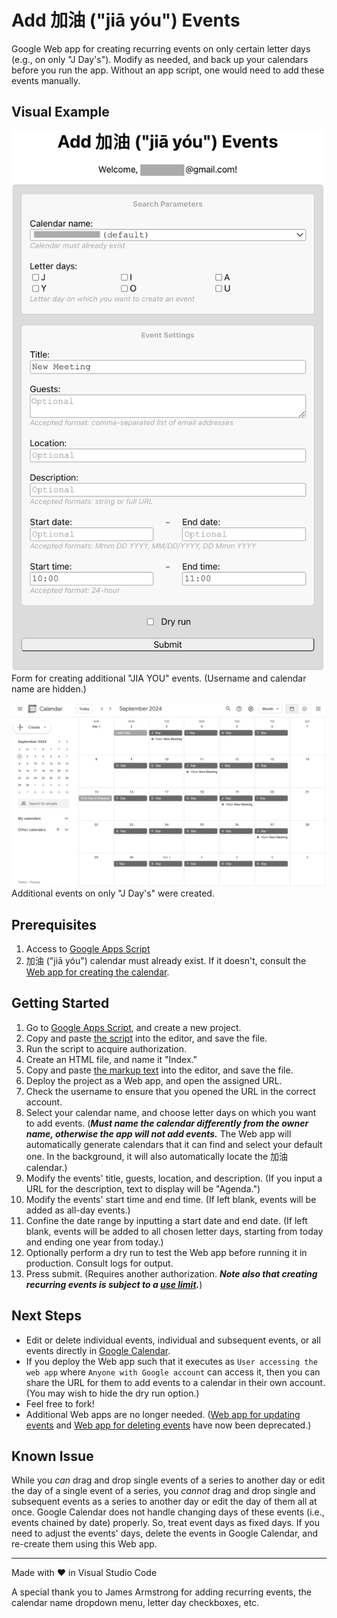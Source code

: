# Add 加油 ("jiā yóu") Events

Google Web app for creating recurring events on only certain letter days (e.g., on only "J Day's"). Modify as needed, and back up your calendars before you run the app. Without an app script, one would need to add these events manually.

## Visual Example

<img src="screenshots/calendarForm.png" alt="screenshot of calendar form" width="500"><br>Form for creating additional "JIA YOU" events. (Username and calendar name are hidden.)

<img src="screenshots/calendar.png" alt="screenshot of calendar" width="800"><br>Additional events on only "J Day's" were created.

## Prerequisites

1. Access to [Google Apps Script](https://script.google.com/)
2. 加油 ("jiā yóu") calendar must already exist. If it doesn't, consult the [Web app for creating the calendar](https://github.com/saegl5/jiayou_create_calendar).

## Getting Started

1. Go to [Google Apps Script](https://script.google.com/), and create a new project.
2. Copy and paste [the script](./Code.gs) into the editor, and save the file.
3. Run the script to acquire authorization.
4. Create an HTML file, and name it "Index."
5. Copy and paste [the markup text](./Index.html) into the editor, and save the file.
6. Deploy the project as a Web app, and open the assigned URL.
7. Check the username to ensure that you opened the URL in the correct account.
8. Select your calendar name, and choose letter days on which you want to add events. (**_Must name the calendar differently from the owner name, otherwise the app will not add events._** The Web app will automatically generate calendars that it can find and select your default one. In the background, it will also automatically locate the 加油 calendar.)
9. Modify the events' title, guests, location, and description. (If you input a URL for the description, text to display will be "Agenda.")
10. Modify the events' start time and end time. (If left blank, events will be added as all-day events.)
11. Confine the date range by inputting a start date and end date. (If left blank, events will be added to all chosen letter days, starting from today and ending one year from today.)
12. Optionally perform a dry run to test the Web app before running it in production. Consult logs for output.
13. Press submit. (Requires another authorization. **_Note also that creating recurring events is subject to a [use limit](https://support.google.com/calendar/answer/37115)._**)

## Next Steps

- Edit or delete individual events, individual and subsequent events, or all events directly in [Google Calendar](https://calendar.google.com/calendar/).
- If you deploy the Web app such that it executes as `User accessing the web app` where `Anyone with Google account` can access it, then you can share the URL for them to add events to a calendar in their own account. (You may wish to hide the dry run option.)
- Feel free to fork!
- Additional Web apps are no longer needed. ([Web app for updating events](https://github.com/saegl5/jiayou_update_events) and [Web app for deleting events](https://github.com/saegl5/jiayou_delete_events) have now been deprecated.)

## Known Issue

While you _can_ drag and drop single events of a series to another day or edit the day of a single event of a series, you _cannot_ drag and drop single and subsequent events as a series to another day or edit the day of them all at once. Google Calendar does not handle changing days of these events (i.e., events chained by date) properly. So, treat event days as fixed days. If you need to adjust the events' days, delete the events in Google Calendar, and re-create them using this Web app.

<hr>
Made with &heartsuit; in Visual Studio Code

<br>

A special thank you to James Armstrong for adding recurring events, the calendar name dropdown menu, letter day checkboxes, etc.
